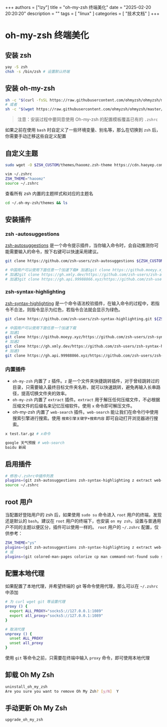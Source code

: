 +++
authors = ["lzy"]
title = "oh-my-zsh 终端美化"
date = "2025-02-20 20:20:20"
description = ""
tags = [
    "linux"
]
categories = [
    "技术文档"
]
+++

# oh-my-zsh 终端美化

## 安装 zsh

```bash
yay -S zsh
chsh -s /bin/zsh # 设置默认终端
```

## 安装 oh-my-zsh

```bash
sh -c "$(curl -fsSL https://raw.githubusercontent.com/ohmyzsh/ohmyzsh/master/tools/install.sh)"
# 或者
sh -c "$(wget https://raw.githubusercontent.com/ohmyzsh/ohmyzsh/master/tools/install.sh -O -)"
```

> 注意：安装过程中要同意使用 Oh-my-zsh 的配置模板覆盖已有的 `.zshrc`

如果之前在使用 `bash` 时自定义了一些环境变量、别名等，那么在切换到 `zsh` 后，你需要手动迁移这些自定义配置

## 自定义主题

```bash
sudo wget -O $ZSH_CUSTOM/themes/haoomz.zsh-theme https://cdn.haoyep.com/gh/leegical/Blog_img/zsh/haoomz.zsh-theme

vim ~/.zshrc
ZSH_THEME="haoomz"
source ~/.zshrc
```

查看所有 zsh 内置的主题样式和对应的主题名

```bash
cd ~/.oh-my-zsh/themes && ls
```

## 安装插件

### **zsh -autosuggestions**

[zsh-autosuggestions](https://github.com/zsh-users/zsh-autosuggestions) 是一个命令提示插件，当你输入命令时，会自动推测你可能需要输入的命令，按下右键可以快速采用建议。

```bash
git clone https://github.com/zsh-users/zsh-autosuggestions ${ZSH_CUSTOM:-~/.oh-my-zsh/custom}/plugins/zsh-autosuggestions

# 中国用户可以使用下面任意一个加速下载# 加速1git clone https://github.moeyy.xyz/https://github.com/zsh-users/zsh-autosuggestions ${ZSH_CUSTOM:-~/.oh-my-zsh/custom}/plugins/zsh-autosuggestions
# 加速2git clone https://gh.xmly.dev/https://github.com/zsh-users/zsh-autosuggestions ${ZSH_CUSTOM:-~/.oh-my-zsh/custom}/plugins/zsh-autosuggestions
# 加速3git clone https://gh.api.99988866.xyz/https://github.com/zsh-users/zsh-autosuggestions ${ZSH_CUSTOM:-~/.oh-my-zsh/custom}/plugins/zsh-autosuggestions
```

### **zsh-syntax-highlighting**

[zsh-syntax-highlighting](https://github.com/zsh-users/zsh-syntax-highlighting) 是一个命令语法校验插件，在输入命令的过程中，若指令不合法，则指令显示为红色，若指令合法就会显示为绿色。

```bash
git clone https://github.com/zsh-users/zsh-syntax-highlighting.git ${ZSH_CUSTOM:-~/.oh-my-zsh/custom}/plugins/zsh-syntax-highlighting

# 中国用户可以使用下面任意一个加速下载
# 加速1
git clone https://github.moeyy.xyz/https://github.com/zsh-users/zsh-syntax-highlighting.git ${ZSH_CUSTOM:-~/.oh-my-zsh/custom}/plugins/zsh-syntax-highlighting
# 加速2
git clone https://gh.xmly.dev/https://github.com/zsh-users/zsh-syntax-highlighting.git ${ZSH_CUSTOM:-~/.oh-my-zsh/custom}/plugins/zsh-syntax-highlighting
# 加速3
git clone https://gh.api.99988866.xyz/https://github.com/zsh-users/zsh-syntax-highlighting.git ${ZSH_CUSTOM:-~/.oh-my-zsh/custom}/plugins/zsh-syntax-highlighting
```

### 内置插件

- `oh-my-zsh` 内置了 `z` 插件。`z` 是一个文件夹快捷跳转插件，对于曾经跳转过的目录，只需要输入最终目标文件夹名称，就可以快速跳转，避免再输入长串路径，提高切换文件夹的效率。
- `oh-my-zsh` 内置了 `extract` 插件。`extract` 用于解压任何压缩文件，不必根据压缩文件的后缀名来记忆压缩软件。使用 `x` 命令即可解压文件。
- oh-my-zsh 内置了 `web-search` 插件。`web-search` 能让我们在命令行中使用搜索引擎进行搜索。使用 `搜索引擎关键字+搜索内容` 即可自动打开浏览器进行搜索。

```bash
x test.tar.gz # x命令

google 天气预报 # web-search
baidu 新闻
```

## 启用插件

```bash
# 修改~/.zshrc中插件列表
plugins=(git zsh-autosuggestions zsh-syntax-highlighting z extract web-search)
source ~/.zshrc
```

## root 用户

当配置好登陆用户的 zsh 后，如果使用 `sudo su` 命令进入 `root` 用户的终端，发现还是默认的 `bash`。建议在 `root` 用户的终端下，也安装 `on my zsh`，设置与普通用户不同的主题以便区分，插件可以使用一样的。 `root` 用户的 `~/.zshrc` 配置，仅供参考：

```bash
ZSH_THEME="ys"
plugins=(git zsh-autosuggestions zsh-syntax-highlighting z extract web-search)
# 或
plugins=(git colored-man-pages colorize cp man command-not-found sudo suse ubuntu archlinux zsh-navigation-tools z extract history-substring-search python zsh-autosuggestions zsh-syntax-highlighting)
```

## 配置本地代理

如果配置了本地代理，并希望终端的 git 等命令使用代理，那么可以在 `~/.zshrc` 中添加

```bash
# 为 curl wget git 等设置代理
proxy () {
  export ALL_PROXY="socks5://127.0.0.1:1089"
  export all_proxy="socks5://127.0.0.1:1089"
}

# 取消代理
unproxy () {
  unset ALL_PROXY
  unset all_proxy
}
```

使用 `git` 等命令之前，只需要在终端中输入 `proxy` 命令，即可使用本地代理

## 卸载 Oh My Zsh

```bash
uninstall_oh_my_zsh
Are you sure you want to remove Oh My Zsh? [y/N]  Y
```

## 手动更新 Oh My Zsh

```bash
upgrade_oh_my_zsh
```
